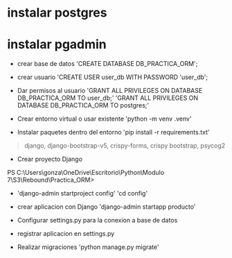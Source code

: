 # instalar postgres
# instalar pgadmin
* crear base de datos
'CREATE DATABASE DB_PRACTICA_ORM';
* crear usuario
'CREATE USER user_db WITH PASSWORD 'user_db';

* Dar permisos al usuario
'GRANT ALL PRIVILEGES ON DATABASE DB_PRACTICA_ORM TO user_db;'
'GRANT ALL PRIVILEGES ON DATABASE DB_PRACTICA_ORM TO postgres;'



* Crear entorno virtual o usar existente
'python -m venv .venv'

* Instalar paquetes dentro del entorno
'pip install -r requirements.txt'
> django, django-bootstrap-v5, crispy-forms, crispy bootstrap, psycog2

* Crear proyecto Django

PS C:\Users\gonza\OneDrive\Escritorio\Python\Modulo 7\S3\Rebound\Practica_ORM>
* 'django-admin startproject config'
'cd config'

* crear aplicacion con Django
'django-admin startapp producto'


* Configurar settings.py para la conexion a base de datos

* registrar aplicacion en settings.py

* Realizar migraciones
'python manage.py migrate'
